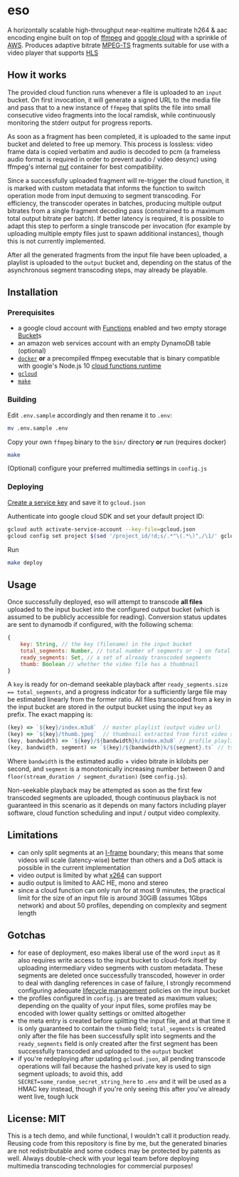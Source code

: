 # eso
A horizontally scalable high-throughput near-realtime multirate h264 & aac
encoding engine built on top of [ffmpeg](http://ffmpeg.org/) and
[google cloud](https://cloud.google.com) with a sprinkle of
[AWS](https://aws.amazon.com/dynamodb/). Produces adaptive bitrate
[MPEG-TS](https://en.wikipedia.org/wiki/MPEG_transport_stream) fragments
suitable for use with a video player that supports
[HLS](https://en.wikipedia.org/wiki/HTTP_Live_Streaming)

## How it works

The provided cloud function runs whenever a file is uploaded to an `input`
bucket. On first invocation, it will generate a signed URL to the media file
and pass that to a new instance of `ffmpeg` that splits the file into small
consecutive video fragments into the local ramdisk, while continuously
monitoring the stderr output for progress reports.

As soon as a fragment has been completed, it is uploaded to the same input
bucket and deleted to free up memory. This process is lossless: video frame
data is copied verbatim and audio is decoded to pcm (a frameless audio format
is required in order to prevent audio / video desync) using ffmpeg's internal
[nut](https://ffmpeg.org/nut.html) container for best compatibility.

Since a successfully uploaded fragment will re-trigger the cloud function, it
is marked with custom metadata that informs the function to switch operation
mode from input demuxing to segment transcoding. For efficiency, the transcoder
operates in batches, producing multiple output bitrates from a single fragment
decoding pass (constrained to a maximum total output bitrate per batch). If
better latency is required, it is possible to adapt this step to perform a
single transcode per invocation (for example by uploading multiple empty files
just to spawn additional instances), though this is not currently implemented.

After all the generated fragments from the input file have been uploaded, a
playlist is uploaded to the `output` bucket and, depending on the status of the
asynchronous segment transcoding steps, may already be playable.


## Installation


### Prerequisites
* a google cloud account with
  [Functions](https://cloud.google.com/functions) enabled and two empty storage
  [Bucket](https://cloud.google.com/storage)s
* an amazon web services account with an empty DynamoDB table (optional)
* [`docker`](https://www.docker.com/) **or** a precompiled ffmpeg executable
  that is binary compatible with google's Node.js 10
  [cloud functions runtime](https://cloud.google.com/functions/docs/concepts/exec)
* [`gcloud`](https://cloud.google.com/sdk/install)
* [`make`](https://www.gnu.org/software/make/)


### Building
Edit `.env.sample` accordingly and then rename it to `.env`:
```sh
mv .env.sample .env
```

Copy your own `ffmpeg` binary to the `bin/` directory **or** run
(requires docker)
```sh
make
```

(Optional) configure your preferred multimedia settings in `config.js`


### Deploying
[Create a service key](https://cloud.google.com/iam/docs/creating-managing-service-account-keys)
and save it to `gcloud.json`

Authenticate into google cloud SDK and set your default project ID:
```sh
gcloud auth activate-service-account --key-file=gcloud.json
gcloud config set project $(sed '/project_id/!d;s/.*"\(.*\)",/\1/' gcloud.json)
```

Run
```sh
make deploy
```

## Usage
Once successfully deployed, eso will attempt to transcode **all files**
uploaded to the input bucket into the configured output bucket (which is
assumed to be publicly accessible for reading). Conversion status updates are
sent to dynamodb if configured, with the following schema:
```javascript
{
    key: String, // the key (filename) in the input bucket
    total_segments: Number, // total number of segments or -1 on fatal error
    ready_segments: Set, // a set of already transcoded segments
    thumb: Boolean // whether the video file has a thumbnail
}
```

A `key` is ready for on-demand seekable playback after
`ready_segments.size == total_segments`, and a progress indicator for a
sufficiently large file may be estimated linearly from the former ratio.
All files transcoded from a key in the input bucket are stored in the output
bucket using the input `key` as prefix. The exact mapping is:

```javascript
(key) => `${key}/index.m3u8`  // master playlist (output video url)
(key) => `${key}/thumb.jpeg`  // thumbnail extracted from first video segment
(key, bandwidth) => `${key}/${bandwidth}k/index.m3u8` // profile playlist
(key, bandwidth, segment) => `${key}/${bandwidth}k/${segment}.ts` // ts segment
```

Where `bandwidth` is the estimated audio + video bitrate in kilobits per second,
and `segment` is a monotonically increasing number between 0 and
`floor(stream_duration / segment_duration)` (see `config.js`).

Non-seekable playback may be attempted as soon as the first few transcoded
segments are uploaded, though continuous playback is not guaranteed in this
scenario as it depends on many factors including player software, cloud function
scheduling and input / output video complexity.


## Limitations
* can only split segments at an
  [I-frame](https://en.wikipedia.org/wiki/Video_compression_picture_types)
  boundary; this means that some videos will scale (latency-wise) better than
  others and a DoS attack is possible in the current implementation
* video output is limited by what
  [x264](https://www.videolan.org/developers/x264.html) can support
* audio output is limited to AAC HE, mono and stereo
* since a cloud function can only run for at most 9 minutes, the practical limit
  for the size of an input file is around 30GiB (assumes 1Gbps network) and
  about 50 profiles, depending on complexity and segment length


## Gotchas
* for ease of deployment, eso makes liberal use of the word `input` as it also
  requires write access to the input bucket to cloud-fork itself by uploading
  intermediary video segments with custom metadata. These segments are deleted
  once successfully transcoded, however in order to deal with dangling
  references in case of failure, I strongly recommend configuring adequate
  [lifecycle management](https://cloud.google.com/storage/docs/lifecycle)
  policies on the input bucket
* the profiles configured in `config.js` are treated as maximum values;
  depending on the quality of your input files, some profiles may be encoded
  with lower quality settings or omitted altogether
* the meta entry is created before splitting the input file, and at that time
  it is only guaranteed to contain the `thumb` field; `total_segments` is
  created only after the file has been successfully split into segments and the
  `ready_segments` field is only created after the first segment has been
  successfully transcoded and uploaded to the `output` bucket
* if you're redeploying after updating `gcloud.json`, all pending transcode
  operations will fail because the hashed private key is used to sign segment
  uploads; to avoid this, add `SECRET=some_random_secret_string_here` to `.env`
  and it will be used as a HMAC key instead, though if you're only seeing this
  after you've already went live, tough luck


## License: MIT
This is a tech demo, and while functional, I wouldn't call it production ready.
Reusing code from this repository is fine by me, but the generated binaries are
not redistributable and some codecs may be protected by patents as well. Always
double-check with your legal team before deploying multimedia transcoding
technologies for commercial purposes!
